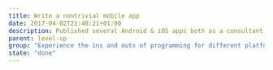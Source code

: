 ```yaml
---
title: Write a nontrivial mobile app
date: 2017-04-02T22:48:21+01:00
description: Published several Android & iOS apps both as a consultant and as a freelancer.
parent: level-up
group: "Experience the ins and outs of programming for different platforms"
state: "done"
---
```

